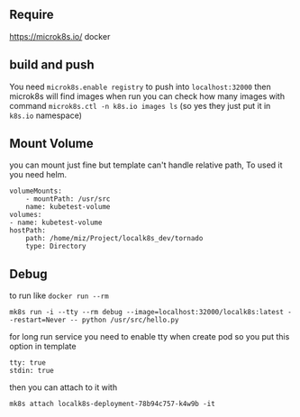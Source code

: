 ## Require

https://microk8s.io/
docker

## build and push

You need `microk8s.enable registry` to push into `localhost:32000`
then microk8s will find images when run
you can check how many images with command `microk8s.ctl -n k8s.io images ls` (so yes they just put it in `k8s.io` namespace)


## Mount Volume

you can mount just fine but template can't handle relative path, To used it you need helm.
```
volumeMounts:
    - mountPath: /usr/src
    name: kubetest-volume
volumes:
- name: kubetest-volume
hostPath:
    path: /home/miz/Project/localk8s_dev/tornado
    type: Directory
```

## Debug

to run like `docker run --rm` 
```
mk8s run -i --tty --rm debug --image=localhost:32000/localk8s:latest --restart=Never -- python /usr/src/hello.py
```

for long run service you need to enable tty when create pod  so you put this option in template
```
tty: true
stdin: true
```

then you can attach to it with
```
mk8s attach localk8s-deployment-78b94c757-k4w9b -it
```